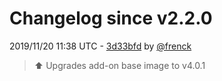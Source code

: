 # Changelog since v2.2.0

2019/11/20 11:38 UTC - [3d33bfd](https://github.com/hassio-addons/addon-airsonos/commit/3d33bfdabefd0dfe33ea89f35ff57476814ee76c) by [@frenck](https://github.com/frenck)
> :arrow_up: Upgrades add-on base image to v4.0.1 

